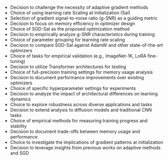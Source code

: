 - Decision to challenge the necessity of adaptive gradient methods
- Choice of using learning rate Scaling at Initialization (SaI)
- Selection of gradient signal-to-noise ratio (g-SNR) as a guiding metric
- Decision to focus on memory efficiency in optimizer design
- Choice of SGD-SaI as the proposed optimization method
- Decision to empirically analyze g-SNR characteristics during training
- Choice of parameter grouping for learning rate scaling
- Decision to compare SGD-SaI against AdamW and other state-of-the-art optimizers
- Choice of tasks for empirical validation (e.g., ImageNet-1K, LoRA fine-tuning)
- Decision to utilize Transformer architectures for testing
- Choice of full-precision training settings for memory usage analysis
- Decision to document performance improvements over existing optimizers
- Choice of specific hyperparameter settings for experiments
- Decision to analyze the impact of architectural differences on learning dynamics
- Choice to explore robustness across diverse applications and tasks
- Decision to extend analysis to diffusion models and traditional CNN tasks
- Choice of empirical methods for measuring training progress and stability
- Decision to document trade-offs between memory usage and performance
- Choice to investigate the implications of gradient patterns at initialization
- Decision to leverage insights from previous works on adaptive methods and SGD